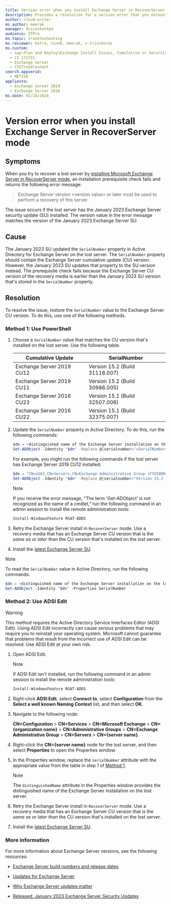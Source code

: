 ```yaml
---
title: Version error when you install Exchange Server in RecoverServer mode
description: Provides a resolution for a version error that you encounter when you install Exchange Server in RecoverServer mode.
author: cloud-writer
ms.author: meerak
manager: dcscontentpm
audience: ITPro
ms.topic: troubleshooting
ms.reviewer: batre, ninob, meerak, v-trisshores
ms.custom: 
  - sap:Plan and Deploy\Exchange Install Issues, Cumulative or Security updates
  - CI 171721
  - Exchange Server
  - CSSTroubleshoot
search.appverid:
  - MET150
appliesto:
  - Exchange Server 2019
  - Exchange Server 2016
ms.date: 01/24/2024
---
```


# Version error when you install Exchange Server in RecoverServer mode

## Symptoms

When you try to recover a lost server by [installing Microsoft Exchange Server in RecoverServer mode](/exchange/high-availability/disaster-recovery/recover-exchange-servers), an installation prerequisite check fails and returns the following error message:

> Exchange Server version \<version value\> or later must be used to perform a recovery of this server.

The issue occurs if the lost server has the January 2023 Exchange Server security update (SU) installed. The version value in the error message matches the version of the January 2023 Exchange Server SU.

## Cause

The January 2023 SU updated the `SerialNumber` property in Active Directory for Exchange Server on the lost server. The `SerialNumber` property should contain the Exchange Server cumulative update (CU) version. However, the January 2023 SU updates that property to the SU version instead. The prerequisite check fails because the Exchange Server CU version of the recovery media is earlier than the January 2023 SU version that's stored in the `SerialNumber` property.

## Resolution

To resolve the issue, restore the `SerialNumber` value to the Exchange Server CU version. To do this, use one of the following methods.

### Method 1: Use PowerShell

1. Choose a `SerialNumber` value that matches the CU version that's installed on the lost server. Use the following table.

   | Cumulative Update | SerialNumber |
   | - | - |
   | Exchange Server 2019 CU12 | Version 15.2 (Build 31118.007) |
   | Exchange Server 2019 CU11 | Version 15.2 (Build 30986.005) |
   | Exchange Server 2016 CU23 | Version 15.1 (Build 32507.006) |
   | Exchange Server 2016 CU22 | Version 15.1 (Build 32375.007) |

2. Update the `SerialNumber` property in Active Directory. To do this, run the following commands:

   ```powershell
   $dn = <distinguished name of the Exchange Server installation on the lost server>
   Set-ADObject -Identity "$dn" -Replace @{serialnumber="<SerialNumber>"}
   ```

   For example, you might run the following commands if the lost server has Exchange Server 2019 CU12 installed:

   ```powershell
   $dn = "CN=e161,CN=Servers,CN=Exchange Administrative Group (FYDIBOHF23SPDLT),CN=Administrative Groups,CN=Contoso,CN=Microsoft Exchange,CN=Services,CN=Configuration,DC=Contoso,DC=com"
   Set-ADObject -Identity "$dn" -Replace @{serialnumber="Version 15.2 (Build 31118.007)"}
   ```

   > [!NOTE]
   > If you receive the error message, "The term 'Get-ADObject' is not recognized as the name of a cmdlet," run the following command in an admin session to install the remote administration tools:
   >
   > ```powershell
   > Install-WindowsFeature RSAT-ADDS
   > ```

3. Retry the Exchange Server install in `RecoverServer` mode. Use a recovery media that has an Exchange Server CU version that is the *same as or later than* the CU version that's installed on the lost server.

4. Install the [latest Exchange Server SU](/exchange/new-features/build-numbers-and-release-dates).

> [!NOTE]
> To read the `SerialNumber` value in Active Directory, run the following commands:
>
> ```powershell
> $dn = <distinguished name of the Exchange Server installation on the lost server>
> Get-ADObject -Identity "$dn" -Properties SerialNumber
> ```

### Method 2: Use ADSI Edit

> [!WARNING]
> This method requires the Active Directory Service Interfaces Editor (ADSI Edit). Using ADSI Edit incorrectly can cause serious problems that may require you to reinstall your operating system. Microsoft cannot guarantee that problems that result from the incorrect use of ADSI Edit can be resolved. Use ADSI Edit at your own risk.

1. Open ADSI Edit.

   > [!NOTE]
   > If ADSI Edit isn't installed, run the following command in an admin session to install the remote administration tools:
   >
   > ```powershell
   > Install-WindowsFeature RSAT-ADDS
   > ```

2. Right-click **ADSI Edit**, select **Connect to**, select **Configuration** from the **Select a well known Naming Context** list, and then select **OK**.

3. Navigate to the following node:

   **CN=Configuration** \> **CN=Services** \> **CN=Microsoft Exchange** \> **CN={organization name}** \> **CN=Administrative Groups** \> **CN=Exchange Administrative Group** \> **CN=Servers** \> **CN={server name}**.

4. Right-click the **CN={server name}** node for the lost server, and then select **Properties** to open the Properties window.

5. In the Properties window, replace the `serialNumber` attribute with the appropriate value from the table in step 1 of [Method 1](#method-1-use-powershell).

   > [!NOTE]
   > The `distinguishedName` attribute in the Properties window provides the distinguished name of the Exchange Server installation on the lost server.

6. Retry the Exchange Server install in `RecoverServer` mode. Use a recovery media that has an Exchange Server CU version that is the *same as or later than* the CU version that's installed on the lost server.

7. Install the [latest Exchange Server SU](/exchange/new-features/build-numbers-and-release-dates).

### More information

For more information about Exchange Server versions, see the following resources:

- [Exchange Server build numbers and release dates](/exchange/new-features/build-numbers-and-release-dates)

- [Updates for Exchange Server](/exchange/new-features/updates)

- [Why Exchange Server updates matter](https://techcommunity.microsoft.com/t5/exchange-team-blog/why-exchange-server-updates-matter/ba-p/2280770)

- [Released: January 2023 Exchange Server Security Updates](https://techcommunity.microsoft.com/t5/exchange-team-blog/released-january-2023-exchange-server-security-updates/ba-p/3711808)
